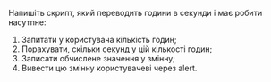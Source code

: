 Напишіть скрипт, який переводить години в секунди і має робити насутпне:

1. Запитати у користувача кількість годин;
2. Порахувати, скільки секунд у цій кількості годин;
3. Записати обчислене значення у змінну;
4. Вивести цю змінну користувачеві через alert.